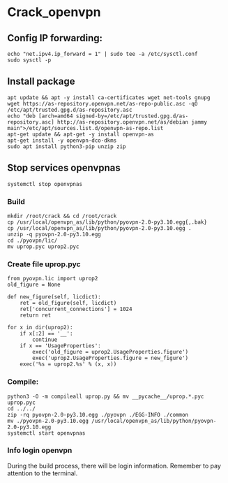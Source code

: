 # Crack_openvpn

## Config IP forwarding:
```
echo "net.ipv4.ip_forward = 1" | sudo tee -a /etc/sysctl.conf
sudo sysctl -p
```

## Install package
```
apt update && apt -y install ca-certificates wget net-tools gnupg
wget https://as-repository.openvpn.net/as-repo-public.asc -qO /etc/apt/trusted.gpg.d/as-repository.asc
echo "deb [arch=amd64 signed-by=/etc/apt/trusted.gpg.d/as-repository.asc] http://as-repository.openvpn.net/as/debian jammy main">/etc/apt/sources.list.d/openvpn-as-repo.list
apt-get update && apt-get -y install openvpn-as
apt-get install -y openvpn-dco-dkms
sudo apt install python3-pip unzip zip
```

## Stop services openvpnas
```
systemctl stop openvpnas
```

### Build
```
mkdir /root/crack && cd /root/crack
cp /usr/local/openvpn_as/lib/python/pyovpn-2.0-py3.10.egg{,.bak}
cp /usr/local/openvpn_as/lib/python/pyovpn-2.0-py3.10.egg .
unzip -q pyovpn-2.0-py3.10.egg
cd ./pyovpn/lic/
mv uprop.pyc uprop2.pyc
```

### Create file uprop.pyc
```
from pyovpn.lic import uprop2
old_figure = None

def new_figure(self, licdict):
    ret = old_figure(self, licdict)
    ret['concurrent_connections'] = 1024
    return ret

for x in dir(uprop2):
    if x[:2] == '__':
        continue
    if x == 'UsageProperties':
        exec('old_figure = uprop2.UsageProperties.figure')
        exec('uprop2.UsageProperties.figure = new_figure')
    exec('%s = uprop2.%s' % (x, x))
```

### Compile:
```
python3 -O -m compileall uprop.py && mv __pycache__/uprop.*.pyc uprop.pyc
cd ../../
zip -rq pyovpn-2.0-py3.10.egg ./pyovpn ./EGG-INFO ./common
mv ./pyovpn-2.0-py3.10.egg /usr/local/openvpn_as/lib/python/pyovpn-2.0-py3.10.egg
systemctl start openvpnas
```

### Info login openvpn

During the build process, there will be login information. Remember to pay attention to the terminal.